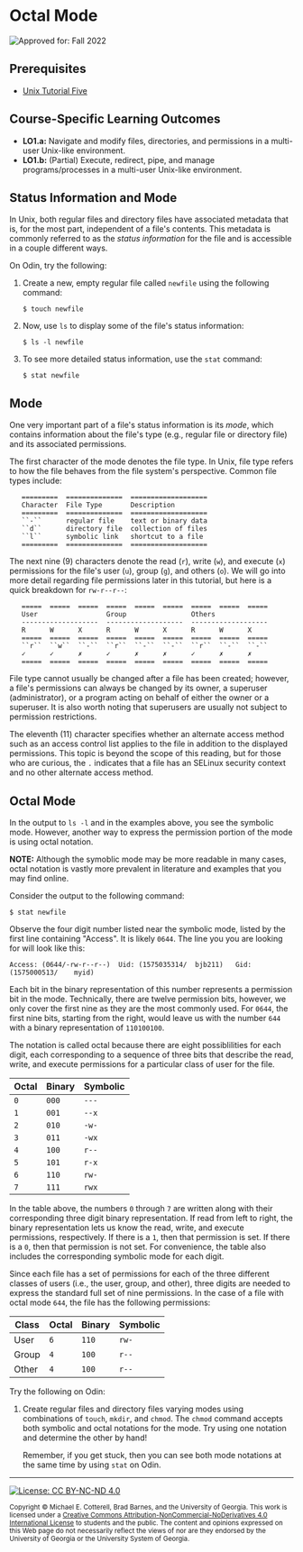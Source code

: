 # Octal Mode

![Approved for: Fall 2022](https://img.shields.io/badge/Approved%20for-Fall%202022-darkgreen)

## Prerequisites

* [Unix Tutorial Five](http://www.ee.surrey.ac.uk/Teaching/Unix/unix5.html)

## Course-Specific Learning Outcomes

* **LO1.a:** Navigate and modify files, directories, and permissions in a multi-user Unix-like environment.
* **LO1.b:** (Partial) Execute, redirect, pipe, and manage programs/processes in a multi-user Unix-like environment.
  
## Status Information and Mode

In Unix, both regular files and directory files have associated metadata that is, for the most part,
independent of a file's contents. This metadata is commonly referred to as the _status information_ 
for the file and is accessible in a couple different ways. 

On Odin, try the following:

1. Create a new, empty regular file called `newfile` using the following command:

   ```
   $ touch newfile
   ```

2. Now, use `ls` to display some of the file's status information:

   ```
   $ ls -l newfile
   ```

3. To see more detailed status information, use the `stat` command:

   ```
   $ stat newfile
   ```

## Mode

One very important part of a file's status information is its _mode_, which contains information
about the file's type (e.g., regular file or directory file) and its associated permissions. 

The first character of the mode denotes the file type. In Unix, file type refers to how the file 
behaves from the file system's perspective. Common file types include:

       =========  ==============  ===================
       Character  File Type       Description
       =========  ==============  ===================
       ``-``      regular file    text or binary data
       ``d``      directory file  collection of files
       ``l``      symbolic link   shortcut to a file
       =========  ==============  ===================

The next nine (9) characters denote the read (``r``), write (``w``), and execute (``x``) permissions
for the file's user (``u``), group (``g``), and others (``o``). We will go into more detail regarding
file permissions later in this tutorial, but here is a quick breakdown for ``rw-r--r--``:

       =====  =====  =====  =====  =====  =====  =====  =====  =====
       User                 Group                Others
       -------------------  -------------------  -------------------
       R      W      X      R      W      X      R      W      X
       =====  =====  =====  =====  =====  =====  =====  =====  =====
       ``r``  ``w``  ``-``  ``r``  ``-``  ``-``  ``r``  ``-``  ``-``
       ✓      ✓      ✗      ✓      ✗      ✗      ✓      ✗      ✗
       =====  =====  =====  =====  =====  =====  =====  =====  =====

File type cannot usually be changed after a file has been created; however, a file's permissions
can always be changed by its owner, a superuser (administrator), or a program acting on behalf
of either the owner or a superuser. It is also worth noting that superusers are usually not
subject to permission restrictions.

The eleventh (11) character specifies whether an alternate access method such as an access control list
applies to the file in addition to the displayed permissions. This topic is beyond the scope of this
reading, but for those who are curious, the ``.`` indicates that a file has an SELinux security context
and no other alternate access method.
       
## Octal Mode

In the output to `ls -l` and in the examples above, you see the symbolic mode. However, another way to 
express the permission portion of the mode is using octal notation.

**NOTE:** Although the symoblic mode may be more readable in many cases, octal notation is vastly
more prevalent in literature and examples that you may find online. 

Consider the output to the following command:

```
$ stat newfile
```
   
Observe the four digit number listed near the symbolic mode, listed by the first line containing
"Access". It is likely `0644`. The line you you are looking for will look like this:

```
Access: (0644/-rw-r--r--)  Uid: (1575035314/  bjb211)   Gid: (1575000513/    myid)
```

Each bit in the binary representation of this number represents a permission bit in the mode.
Technically, there are twelve permission bits, however, we only cover the first nine as they are
the most commonly used. For `0644`, the first nine bits, starting from the right, would leave us 
with the number `644` with a binary representation of `110100100`. 

The notation is called octal because there are eight possiblilities for each digit, each
corresponding to a sequence of three bits that describe the read, write, and execute permissions
for a particular class of user for the file. 

| Octal | Binary | Symbolic |
|-------|--------|----------|
| `0`   | `000`  | `---`    | 
| `1`   | `001`  | `--x`    | 
| `2`   | `010`  | `-w-`    | 
| `3`   | `011`  | `-wx`    | 
| `4`   | `100`  | `r--`    | 
| `5`   | `101`  | `r-x`    | 
| `6`   | `110`  | `rw-`    | 
| `7`   | `111`  | `rwx`    | 

In the table above, the numbers `0` through `7` are written along with their corresponding three digit 
binary representation. If read from left to right, the binary representation lets us know the
read, write, and execute permissions, respectively. If there is a `1`, then that permission is set.
If there is a `0`, then that permission is not set. For convenience, the table also includes the
corresponding symbolic mode for each digit. 

Since each file has a set of permissions for each of the three different classes of users 
(i.e., the user, group, and other), three digits are needed to express the standard full set of nine
permissions. In the case of a file with octal mode `644`, the file has the following permissions:

| Class | Octal | Binary | Symbolic |
|-------|-------|--------|----------|
| User  | `6`   | `110`  | `rw-`    |
| Group | `4`   | `100`  | `r--`    |
| Other | `4`   | `100`  | `r--`    |

Try the following on Odin:

1. Create regular files and directory files varying modes using combinations of 
   `touch`, `mkdir`, and `chmod`. The `chmod` command accepts both symbolic and octal
   notations for the mode. Try using one notation and determine the other by hand!
   
   Remember, if you get stuck, then you can see both mode notations at the same time 
   by using `stat` on Odin. 

<hr/>

[![License: CC BY-NC-ND 4.0](https://img.shields.io/badge/License-CC%20BY--NC--ND%204.0-lightgrey.svg)](http://creativecommons.org/licenses/by-nc-nd/4.0/)

<small>
Copyright &copy; Michael E. Cotterell, Brad Barnes, and the University of Georgia.
This work is licensed under a <a rel="license" href="http://creativecommons.org/licenses/by-nc-nd/4.0/">Creative Commons Attribution-NonCommercial-NoDerivatives 4.0 International License</a> to students and the public.
The content and opinions expressed on this Web page do not necessarily reflect the views of nor are they endorsed by the University of Georgia or the University System of Georgia.
</small>
